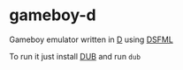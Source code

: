 # gameboy-d
Gameboy emulator written in [D](http://dlang.org/) using [DSFML](https://github.com/Jebbs/DSFML/)

To run it just install [DUB](https://code.dlang.org/) and run `dub`
